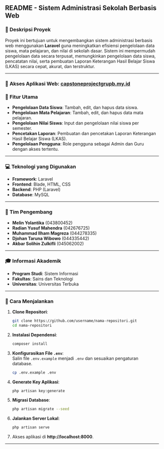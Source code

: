 ## **README - Sistem Administrasi Sekolah Berbasis Web**  

### 📘 **Deskripsi Proyek**  
Proyek ini bertujuan untuk mengembangkan sistem administrasi berbasis web menggunakan **Laravel** guna meningkatkan efisiensi pengelolaan data siswa, mata pelajaran, dan nilai di sekolah dasar. Sistem ini mempermudah pengelolaan data secara terpusat, memungkinkan pengelolaan data siswa, pencatatan nilai, serta pembuatan Laporan Keterangan Hasil Belajar Siswa (LKAS) secara cepat, akurat, dan terstruktur.  

---

### 🔗 **Akses Aplikasi Web**: [capstoneprojectgrupb.my.id](https://capstoneprojectgrupb.my.id/)

### 🎯 **Fitur Utama**  
- **Pengelolaan Data Siswa**: Tambah, edit, dan hapus data siswa.  
- **Pengelolaan Mata Pelajaran**: Tambah, edit, dan hapus data mata pelajaran.  
- **Pengelolaan Nilai Siswa**: Input dan pengelolaan nilai siswa per semester.  
- **Pencetakan Laporan**: Pembuatan dan pencetakan Laporan Keterangan Hasil Belajar Siswa (LKAS).  
- **Pengelolaan Pengguna**: Role pengguna sebagai Admin dan Guru dengan akses tertentu.  

---

### 💻 **Teknologi yang Digunakan**  
- **Framework**: Laravel  
- **Frontend**: Blade, HTML, CSS 
- **Backend**: PHP (Laravel)  
- **Database**: MySQL  

---

### 👥 **Tim Pengembang**  
- **Melin Yolantika** (043800452)  
- **Radian Yusuf Mahendra** (042676725)  
- **Muhammad Ilham Magreza** (044278335)  
- **Djohan Taruna Wibowo** (044335442)  
- **Akbar Solihin Zulkifli** (045062002)  

---

### 🎓 **Informasi Akademik**  
- **Program Studi**: Sistem Informasi  
- **Fakultas**: Sains dan Teknologi  
- **Universitas**: Universitas Terbuka  

---

### 📄 **Cara Menjalankan**  
1. **Clone Repositori**:  
   ```bash
   git clone https://github.com/username/nama-repositori.git
   cd nama-repositori
   ```

2. **Instalasi Dependensi**:  
   ```bash
   composer install
   ```

3. **Konfigurasikan File `.env`**:  
   Salin file `.env.example` menjadi `.env` dan sesuaikan pengaturan database.  
   ```bash
   cp .env.example .env
   ```

4. **Generate Key Aplikasi**:  
   ```bash
   php artisan key:generate
   ```

5. **Migrasi Database**:  
   ```bash
   php artisan migrate --seed
   ```

6. **Jalankan Server Lokal**:  
   ```bash
   php artisan serve
   ```

7. Akses aplikasi di **http://localhost:8000**.  

---

